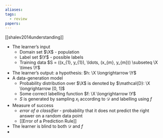 ```yaml
---
aliases: 
tags:
  - review
papers:
---
```

[[shalev2014understanding]]
- The learner’s input
	- Domain set $\X$ - population
	- Label set $\Y$ - possible labels
	- Training data $S = ((x_{1}, y_{1}), \ldots, (x_{m}, y_{m})) \subseteq \X \times \Y$
- The learner’s output: a hypothesis: $h: \X \longrightarrow \Y$
- A data-generation model
	- Probability distribution over $\X$ is denoted by $\mathcal{D}: \X \longrightarrow [0, 1]$
	- Some correct labelling function $f: \X \longrightarrow \Y$ 
	- $S$ is generated by sampling $x_{i}$ according to $\mathcal{D}$ and labelling using $f$
- Measure of success
	- *error of a classifier* - probability that it does not predict the right answer on a random data point
	- [[Error of a Prediction Rule]]
- The learner is blind to both $\mathcal{D}$ and $f$
- 